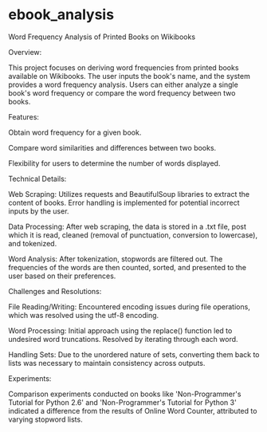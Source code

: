 # ebook_analysis

Word Frequency Analysis of Printed Books on Wikibooks

Overview:

This project focuses on deriving word frequencies from printed books available on Wikibooks. The user inputs the book's name, and the system provides a word frequency analysis. Users can either analyze a single book's word frequency or compare the word frequency between two books.

Features:


Obtain word frequency for a given book.


Compare word similarities and differences between two books.


Flexibility for users to determine the number of words displayed.


Technical Details:


Web Scraping: Utilizes requests and BeautifulSoup libraries to extract the content of books. Error handling is implemented for potential incorrect inputs by the user.



Data Processing: After web scraping, the data is stored in a .txt file, post which it is read, cleaned (removal of punctuation, conversion to lowercase), and tokenized.



Word Analysis: After tokenization, stopwords are filtered out. The frequencies of the words are then counted, sorted, and presented to the user based on their preferences.


Challenges and Resolutions:


File Reading/Writing: Encountered encoding issues during file operations, which was resolved using the utf-8 encoding.



Word Processing: Initial approach using the replace() function led to undesired word truncations. Resolved by iterating through each word.



Handling Sets: Due to the unordered nature of sets, converting them back to lists was necessary to maintain consistency across outputs.




Experiments:



Comparison experiments conducted on books like 'Non-Programmer's Tutorial for Python 2.6' and 'Non-Programmer's Tutorial for Python 3' indicated a difference from the results of Online Word Counter, attributed to varying stopword lists.

